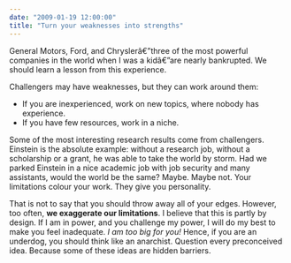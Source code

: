 ```yaml
---
date: "2009-01-19 12:00:00"
title: "Turn your weaknesses into strengths"
---
```




General Motors, Ford, and Chryslerâ€”three of the most powerful companies in the world when I was a kidâ€”are nearly bankrupted. We should learn a lesson from this experience.

Challengers may have weaknesses, but they can work around them:

- If you are inexperienced, work on new topics, where nobody has experience.
- If you have few resources, work in a niche.


Some of the most interesting research results come from challengers. Einstein is the absolute example: without a research job, without a scholarship or a grant, he was able to take the world by storm. Had we parked Einstein in a nice academic job with job security and many assistants, would the world be the same? Maybe. Maybe not. Your limitations colour your work. They give you personality.

That is not to say that you should throw away all of your edges. However, too often, __we exaggerate our limitations__. I believe that this is partly by design. If I am in power, and you challenge my power, I will do my best to make you feel inadequate. <em>I am too big for you!</em> Hence, if you are an underdog, you should think like an anarchist. Question every preconceived idea. Because some of these ideas are hidden barriers.

